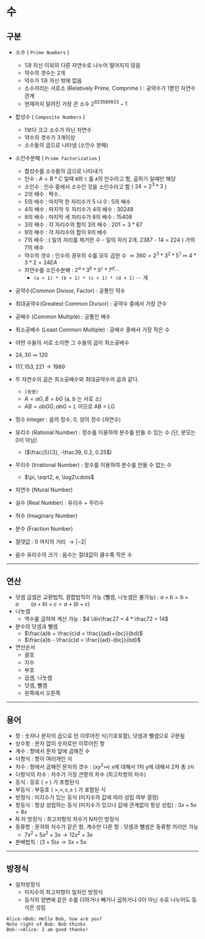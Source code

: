 # 수

## 구분

- 소수 ( `Prime Numbers` )
    - 1과 자신 이외의 다른 자연수로 나누어 떨어지지 않음
    - 약수의 갯수는 2개
    - 약수가 1과 자신 밖에 없음
    - 소수끼리는 서로소 (Relatively Prime, Comprime ) : 공약수가 1뿐인 자연수 관계
    - 현재까지 알려진 가장 큰 소수 $2^{823589933} -1$
- 합성수 ( `Composite Numbers` )
    - 1보다 크고 소수가 아닌 자연수
    - 약수의 갯수가 3개이상
    - 소수들의 곱으로 나타냄 (소인수 분해)
- 소인수분해 ( `Prime Factorization` )
    - 합성수를 소수들의 곱으로 나타내기
    - 인수 : $A = B\;*\;C$ 일때 `B`와 `C` 를 `A`의 인수라고 함, 곱하기 일때만 해당
    - 소인수 : 인수 중에서 소수인 것을 소인수라고 함 ( $24 = 2^3 * 3$ )
    - 2의 배수 : 짝수..
    - 5의 배수 : 마지막 한 자리수가 5 나 0 : 5의 배수
    - 4의 배수 : 마지막 두 자리수가 4의 배수 : $30248$
    - 8의 배수 : 마지막 세 자리수가 8의 배수 : $15408$
    - 3의 배수 : 각 자리수의 합이 3의 배수 : $201 = 3 * 67$
    - 9의 배수 : 각 자리수의 합이 9의 배수
    - 7의 배수 : ( 일의 자리를 제거한 수 - 일의 자리 2개, 2387 - 14 = 224 ) 가의 7의 배수
    - 약수의 갯수 : 인수의 경우의 수를 모두 곱한 수 $\rightarrowtail360 = 2^3 * 3^2 * 5^1\rightarrowtail 4 * 3 * 2 = 24EA$
    - 자연수를 소인수분해 : $2^a * 3^b * 5^c * 7^d\cdots$
        - `(a + 1) * (b + 1) * (c + 1) * (d + 1)` $\cdots$ 개
- 공약수(Common Divisor, Factor) : 공통인 약수
- 최대공약수(Greatest Common Divisor) : 공약수 중에서 가장 큰수
- 공배수 (Common Multiple) : 공통인 배수
- 최소공배수 (Least Common Multiple) : 공배수 중에서 가장 작은 수
- 어떤 수들의 서로 소이면 그 수들의 곱이 최소공배수
- $24, 30 \rightarrowtail 120$
- $117, 153, 221\rightarrow1989$
- 두 자연수의 곱은 최소공배수와 최대공약수의 곱과 같다.
    - `(증명)`
    - $A = aG, B = bG$ (a, b 는 서로 소)
    - $AB = abGG, abG = L$ 이므로 AB = LG

- 정수 Integer : 음의 정수, 0, 양의 정수 (자연수)
- 유리수 (Rational Number) : 정수를 이용하여 분수를 만들 수 있는 수 (단, 분모는 0이 아님)
    - ($\frac{5}{3}, -\frac39, 0.2, 0.25$)
- 무리수 (Irrational Number) : 정수를 이용하여 분수를 만들 수 없는 수
    - $\pi, \sqrt2, e, \log2\cdots$
- 자연수 (Ntural Number)
- 실수 (Real Number) : 유리수 + 무리수
- 허수 (Imaginary Number)
- 분수 (Fraction Number)
- 절댓값 :  0 까지의 거리 $\rightarrow|-2|$
- 음수 유리수의 크기 : 음수는 절대값이 클수록 작은 수

---

## 연산

- 덧셈 곱셈은 교환법칙, 결합법칙이 가능 (뺄셈, 나눗셈은 불가능) : $a + b = b + a\qquad(a + b) + c = a + (b + c)$
- 나눗셈
    - 역수를 곱하여 계산 가능 : $4 \div\frac27 = 4 * \frac72 = 14$
- 분수의 덧셈과 뺄셈
    - $\frac{a}b + \frac{c}d = \frac{{ad}+{bc}}{bd}$
    - $\frac{a}b - \frac{c}d = \frac{{ad}-{bc}}{bd}$
- 연산순서
    - 괄호
    - 지수
    - 부호
    - 곱셈, 나눗셈
    - 덧셈, 뺄셈
    - 왼쪽에서 오른쪽

---

## 용어

- 항 : 숫자나 문자의 곱으로 만 이루어진 식(기호포함), 덧셈과 뺄셈으로 구분됨
- 상수항 : 문자 없이 숫자로만 이루어진 항
- 계수 :  항에서 문자 앞에 곱해진 수
- 다항식 : 항이 여러개인 식
- 차수 : 항에서 곱해진 문자의 갯수 : ($xy^2\rightarrowtail$) x에 대해서 1차 y에 대해서 2차 총 `3차`
- 다항식의 차수 : 차수가 가장 큰항의 차수 (최고차항의 차수)
- 등식 : 등호 ( $=$ ) 가 포함된식
- 부등식 : 부등호 ( $>, <, \leq, \geq$ ) 가 포함된 식
- 방정식 :  미지수가 있는 등식 (미지수의 값에 따라 성립 여부 결정)
- 항등식 : 항상 성립하는 등식 (미지수가 있으나 값에 관계없이 항상 성립) : $3x + 5x = 8x$
- N 차 방정식 : 최고차항의 차수가 N차인 방정식
- 동류항 : 문자와 차수가 같은 항, 계수만 다른 항 : 덧셈과 뺄셈은 동류항 끼리만 가능
    - $7x^2 + 5x^2 + 3x\rightarrow12x^2 + 3x$
- 분배법칙 : $(3 + 5)x\rightarrow3x + 5x$

---

## 방정식

- 일차방정식
    - 미지수의 최고차항이 일차인 방정식
    - 등식의 양변에 같은 수를 더하거나 빼거나 곱하거나 0이 아닌 수로 나누어도 등식은 성립

```sequence
Alice->Bob: Hello Bob, how are you?
Note right of Bob: Bob thinks
Bob-->Alice: I am good thanks!
```
